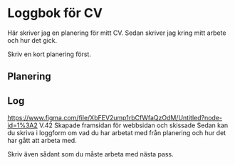 # Loggbok för CV

Här skriver jag en planering för mitt CV.
Sedan skriver jag kring mitt arbete och hur det gick.

Skriv en kort planering först.

## Planering

## Log

https://www.figma.com/file/XbFEV2ump1rbCfWfaQzOdM/Untitled?node-id=1%3A2
V.42 Skapade framsidan för webbsidan och skissade 
Sedan kan du skriva i loggform om vad du har arbetat med från planering och hur det har gått att arbeta med.

Skriv även sådant som du måste arbeta med nästa pass.